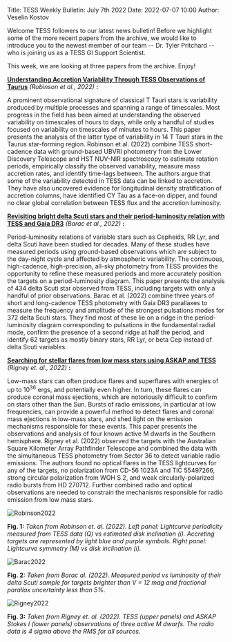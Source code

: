 Title: TESS Weekly Bulletin: July 7th 2022
Date: 2022-07-07 10:00
Author: Veselin Kostov

Welcome TESS followers to our latest news bulletin! Before we highlight some of the more recent papers from the archive, we would like to introduce you to the newest member of our team -- Dr. Tyler Pritchard -- who is joining us as a TESS GI Support Scientist.

This week, we are looking at three papers from the archive. Enjoy!

**[Understanding Accretion Variability Through TESS Observations of Taurus](https://arxiv.org/abs/2207.00058)** *(Robinson et al., 2022)* **:**

A prominent observational signature of classical T Tauri stars is variability produced by multiple processes and spanning a range of timescales. Most progress in the field has been aimed at understanding the observed variability on timescales of hours to days, while only a handful of studies focused on variability on timescales of minutes to hours. This paper presents the analysis of the latter type of variability in 14 T Tauri stars in the Taurus star-forming region. Robinson et al. (2022) combine TESS short-cadence data with ground-based UBVRI photometry from the Lower Discovery Telescope and HST NUV-NIR spectroscopy to estimate rotation periods, empirically classify the observed variability, measure mass accretion rates, and identify time-lags between. The authors argue that some of the variability detected in TESS data can be linked to accretion. They have also uncovered evidence for longitudinal density stratification of accretion columns, have identified CY Tau as a face-on dipper, and found no clear global correlation between TESS flux and the accretion luminosity.


**[Revisiting bright delta Scuti stars and their period-luminosity relation with TESS and Gaia DR3](https://arxiv.org/abs/2207.00343)** *(Barac et al., 2022)* **:**

Period-luminosity relations of variable stars such as Cepheids, RR Lyr, and delta Scuti have been studied for decades. Many of these studies have measured periods using ground-based observations which are subject to the day-night cycle and affected by atmospheric variability. The continuous, high-cadence, high-precision, all-sky photometry from TESS provides the opportunity to refine these measured periods and more accurately position the targets on a period-luminosity diagram. This paper presents the analysis of 434 delta Scuti star observed from TESS, including targets with only a handful of prior observations. Barac et al. (2022) combine three years of short and long-cadence TESS photometry with Gaia DR3 parallaxes to measure the frequency and amplitude of the strongest pulsations modes for 372 delta Scuti stars. They find most of these lie on a ridge in the period-luminosity diagram corresponding to pulsations in the fundamental radial mode, confirm the presence of a second ridge at half the period, and identify 62 targets as mostly binary stars, RR Lyr, or beta Cep instead of delta Scuti variables. 
 

**[Searching for stellar flares from low mass stars using ASKAP and TESS](https://arxiv.org/abs/2207.00405)** *(Rigney et. al., 2022)* **:**

Low-mass stars can often produce flares and superflares with energies of up to 10<sup>36</sup> ergs, and potentially even higher. In turn, these flares can produce coronal mass ejections, which are notoriously difficult to confirm on stars other than the Sun. Bursts of radio emissions, in particular at low frequencies, can provide a powerful method to detect flares and coronal mass ejections in low-mass stars, and shed light on the emission mechanisms responsible for these events. This paper presents the observations and analysis of four known active M dwarfs in the Southern hemisphere. Rigney et al. (2022) observed the targets with the Australian Square Kilometer Array Pathfinder Telescope and combined the data with the simultaneous TESS photometry from Sector 36 to detect variable radio emissions. The authors found no optical flares in the TESS lightcurves for any of the targets, no polarization from CD-56 1023A and TIC 55497266, strong circular polarization from WOH S 2, and weak circularly-polarized radio bursts from HD 270712. Further combined radio and optical observations are needed to constrain the mechanisms responsible for radio emission from low mass stars. 

 
![Robinson2022](images/Robinson_2022_Fig12.png)

**Fig. 1:** *Taken from Robinson et. al. (2022). Left panel: Lightcurve periodicity measured from TESS data (Q) vs estimated disk inclination (i). Accreting targets are represented by light blue and purple symbols. Right panel: Lightcurve symmetry (M) vs disk inclination (i).*

![Barac2022](images/Barac_2022_Fig2.png)

**Fig. 2:** *Taken from Barac al. (2022). Measured period vs luminosity of their delta Scuti sample for targets brighter than V = 12 mag and fractional parallax uncertainty less than 5%.*

![Rigney2022](images/Rigney_2022_Fig4.png)

**Fig. 3:** *Taken from Rigney et. al. (2022). TESS (upper panels) and ASKAP Stokes I (lower panels) observations of three active M dwarfs. The radio data is 4 sigma above the RMS for all sources.*
